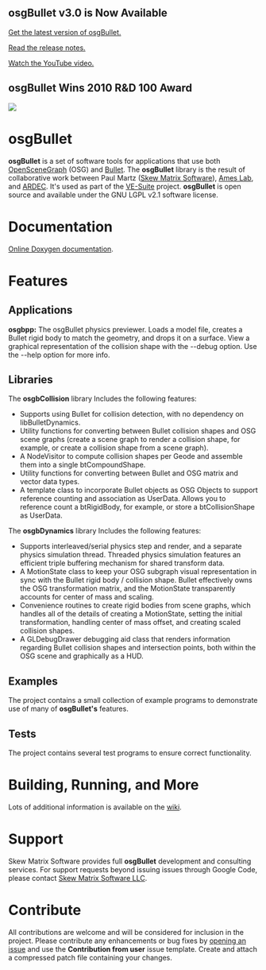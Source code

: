 ## osgBullet v3.0 is Now Available ##

[Get the latest version of osgBullet.](DownloadPage.md)

[Read the release notes.](ReleaseRoadmap.md)

[Watch the YouTube video.](http://youtu.be/fr3wDGfZX4g)

## osgBullet Wins 2010 R&D 100 Award ##

[![](http://www.skew-matrix.com/osgBulletRD100.jpg)](https://www.ameslab.gov/news/news-releases/ames-laboratory-scientists-win-rd-100-award-virtual-engineering-software)

# osgBullet #

**osgBullet** is a set of software tools for applications that use both [OpenSceneGraph](http://www.openscenegraph.org) (OSG) and [Bullet](http://code.google.com/p/bullet). The **osgBullet** library is the result of collaborative work between Paul Martz ([Skew Matrix Software](http://www.skew-matrix.com)), [Ames Lab](http://www.ameslab.gov/), and [ARDEC](http://www.pica.army.mil/PicatinnyPublic/index.asp). It's used as part of the [VE-Suite](http://www.ve-suite.org/) project. **osgBullet** is open source and available under the GNU LGPL v2.1 software license.

# Documentation #
[Online Doxygen documentation](http://vesuite.org/external/docs/osgbullet).

# Features #

## Applications ##

**osgbpp:** The osgBullet physics previewer. Loads a model file, creates a Bullet rigid body to match the geometry, and drops it on a surface. View a graphical representation of the collision shape with the --debug option. Use the --help option for more info.

## Libraries ##

The **osgbCollision** library Includes the following features:
  * Supports using Bullet for collision detection, with no dependency on libBulletDynamics.
  * Utility functions for converting between Bullet collision shapes and OSG scene graphs (create a scene graph to render a collision shape, for example, or create a collision shape from a scene graph).
  * A NodeVisitor to compute collision shapes per Geode and assemble them into a single btCompoundShape.
  * Utility functions for converting between Bullet and OSG matrix and vector data types.
  * A template class to incorporate Bullet objects as OSG Objects to support reference counting and association as UserData. Allows you to reference count a btRigidBody, for example, or store a btCollisionShape as UserData.

The **osgbDynamics** library Includes the following features:
  * Supports interleaved/serial physics step and render, and a separate physics simulation thread. Threaded physics simulation features an efficient triple buffering mechanism for shared transform data.
  * A MotionState class to keep your OSG subgraph visual representation in sync with the Bullet rigid body / collision shape. Bullet effectively owns the OSG transformation matrix, and the MotionState transparently accounts for center of mass and scaling.
  * Convenience routines to create rigid bodies from scene graphs, which handles all of the details of creating a MotionState, setting the initial transformation, handling center of mass offset, and creating scaled collision shapes.
  * A GLDebugDrawer debugging aid class that renders information regarding Bullet collision shapes and intersection points, both within the OSG scene and graphically as a HUD.

## Examples ##

The project contains a small collection of example programs to demonstrate use of many of **osgBullet's** features.

## Tests ##

The project contains several test programs to ensure correct functionality.

# Building, Running, and More #

Lots of additional information is available on the [wiki](WikiContents.md).

# Support #

Skew Matrix Software provides full **osgBullet** development and consulting services. For support requests beyond issuing issues through Google Code, please contact  [Skew Matrix Software LLC](http://www.skew-matrix.com).

# Contribute #

All contributions are welcome and will be considered for inclusion in the project. Please contribute any enhancements or bug fixes by [opening an issue](http://code.google.com/p/osgbullet/issues/list) and use the **Contribution from user** issue template. Create and attach a compressed patch file containing your changes.